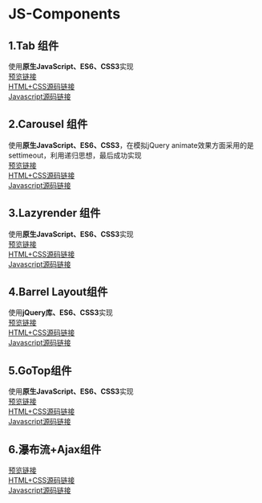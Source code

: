 # JS-Components
## 1.Tab 组件
使用**原生JavaScript、ES6、CSS3**实现  
[预览链接](https://bluesbonewong.github.io/JS-Components/Tab/Tab.html)  
[HTML+CSS源码链接](https://github.com/bluesbonewong/JS-Components/blob/master/Tab/Tab.html)  
[Javascript源码链接](https://github.com/bluesbonewong/JS-Components/blob/master/Tab/Tab.js)  
## 2.Carousel 组件  
使用**原生JavaScript、ES6、CSS3**，在模拟jQuery animate效果方面采用的是settimeout，利用递归思想，最后成功实现  
[预览链接](https://bluesbonewong.github.io/JS-Components/Carousel/Carousel.html)  
[HTML+CSS源码链接](https://github.com/bluesbonewong/JS-Components/blob/master/Carousel/Carousel.html)  
[Javascript源码链接](https://github.com/bluesbonewong/JS-Components/blob/master/Carousel/Carousel.js)  
## 3.Lazyrender 组件  
使用**原生JavaScript、ES6、CSS3**实现  
[预览链接](https://bluesbonewong.github.io/JS-Components/Lazyrender/Lazyrender.html)  
[HTML+CSS源码链接](https://github.com/bluesbonewong/JS-Components/blob/master/Lazyrender/Lazyrender.html)	  
[Javascript源码链接](https://github.com/bluesbonewong/JS-Components/blob/master/Lazyrender/Lazyrender.js)	  
## 4.Barrel Layout组件	
使用**jQuery库、ES6、CSS3**实现  
[预览链接](https://bluesbonewong.github.io/JS-Components/Barrel/Barrel.html)	  
[HTML+CSS源码链接](https://github.com/bluesbonewong/JS-Components/blob/master/Barrel/Barrel.html)	  
[Javascript源码链接](https://github.com/bluesbonewong/JS-Components/blob/master/Barrel/Barrel.js)	  
## 5.GoTop组件	
使用**原生JavaScript、ES6、CSS3**实现  
[预览链接](https://bluesbonewong.github.io/JS-Components/GoTop/GoTop.html)	  
[HTML+CSS源码链接](https://github.com/bluesbonewong/JS-Components/blob/master/GoTop/GoTop.html)	  
[Javascript源码链接](https://github.com/bluesbonewong/JS-Components/blob/master/GoTop/GoTop.js)	 
## 6.瀑布流+Ajax组件  
[预览链接](https://bluesbonewong.github.io/JS-Components/Waterfall_Ajax/Waterfall_Ajax.html)	  
[HTML+CSS源码链接](https://github.com/bluesbonewong/JS-Components/blob/master/Waterfall_Ajax/Waterfall_Ajax.html)	  
[Javascript源码链接](https://github.com/bluesbonewong/JS-Components/blob/master/Waterfall_Ajax/Waterfall_Ajax.js)	 

